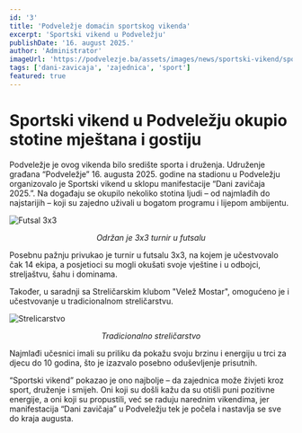 ```yaml
---
id: '3'
title: 'Podveležje domaćin sportskog vikenda'
excerpt: 'Sportski vikend u Podveležju'
publishDate: '16. august 2025.'
author: 'Administrator'
imageUrl: 'https://podvelezje.ba/assets/images/news/sportski-vikend/sportski-vikend-5.jpg'
tags: ['dani-zavicaja', 'zajednica', 'sport']
featured: true
---
```


# Sportski vikend u Podveležju okupio stotine mještana i gostiju

Podveležje je ovog vikenda bilo središte sporta i druženja. Udruženje građana “Podveležje” 16. augusta 2025. godine na stadionu u Podveležju organizovalo je Sportski vikend u sklopu manifestacije “Dani zavičaja 2025.”. Na događaju se okupilo nekoliko stotina ljudi – od najmlađih do najstarijih – koji su zajedno uživali u bogatom programu i lijepom ambijentu.

![Futsal 3x3](https://podvelezje.ba/assets/images/news/sportski-vikend/sportski-vikend-2.png)<center>*Održan je 3x3 turnir u futsalu*</center>

Posebnu pažnju privukao je turnir u futsalu 3x3, na kojem je učestvovalo čak 14 ekipa, a posjetioci su mogli okušati svoje vještine i u odbojci, streljaštvu, šahu i dominama.

Također, u saradnji sa Streličarskim klubom "Velež Mostar", omogućeno je i učestvovanje u tradicionalnom streličarstvu.

![Strelicarstvo](https://podvelezje.ba/assets/images/news/sportski-vikend/sportski-vikend-6.jpg)<center>*Tradicionalno streličarstvo*</center>

Najmlađi učesnici imali su priliku da pokažu svoju brzinu i energiju u trci za djecu do 10 godina, što je izazvalo posebno oduševljenje prisutnih.

“Sportski vikend” pokazao je ono najbolje – da zajednica može živjeti kroz sport, druženje i smijeh. Oni koji su došli kažu da su otišli puni pozitivne energije, a oni koji su propustili, već se raduju narednim vikendima, jer manifestacija “Dani zavičaja” u Podveležju tek je počela i nastavlja se sve do kraja augusta.
